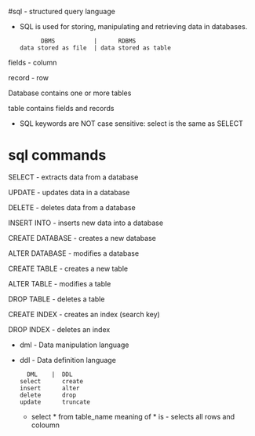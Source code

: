 #sql - structured query language

* SQL is used for storing, manipulating and retrieving data in databases.

            DBMS           |      RDBMS
      data stored as file  | data stored as table
   
fields - column

record - row

Database contains one or more tables

table contains fields and records
 
* SQL keywords are NOT case sensitive: select is the same as SELECT

# sql commands
SELECT - extracts data from a database

UPDATE - updates data in a database

DELETE - deletes data from a database

INSERT INTO - inserts new data into a database

CREATE DATABASE - creates a new database

ALTER DATABASE - modifies a database

CREATE TABLE - creates a new table

ALTER TABLE - modifies a table

DROP TABLE - deletes a table

CREATE INDEX - creates an index (search key)

DROP INDEX - deletes an index

* dml - Data manipulation language

* ddl - Data definition language


        DML    |  DDL
      select      create
      insert      alter
      delete      drop
      update      truncate
     
  * select * from table_name
        meaning of * is - selects all rows and coloumn
 

